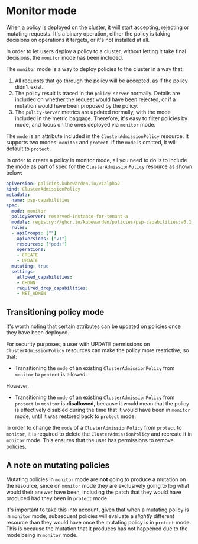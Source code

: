 # Monitor mode

When a policy is deployed on the cluster, it will start accepting,
rejecting or mutating requests. It's a binary operation, either the
policy is taking decisions on operations it targets, or it's not
installed at all.

In order to let users deploy a policy to a cluster, without
letting it take final decisions, the `monitor` mode has been included.

The `monitor` mode is a way to deploy policies to the cluster in a way
that:

1. All requests that go through the policy will be accepted, as if the
   policy didn't exist.
2. The policy result is traced in the `policy-server`
   normally. Details are included on whether the request would have
   been rejected, or if a mutation would have been proposed by the
   policy.
3. The `policy-server` metrics are updated normally, with the mode
   included in the metric baggage. Therefore, it's easy to filter policies by
   mode, and focus on the ones deployed via `monitor` mode.

The `mode` is an attribute included in the `ClusterAdmissionPolicy`
resource. It supports two modes: `monitor` and `protect`. If the
`mode` is omitted, it will default to `protect`.

In order to create a policy in monitor mode, all you need to do is to
include the mode as part of spec for the `ClusterAdmissionPolicy` resource as shown below:

```yaml
apiVersion: policies.kubewarden.io/v1alpha2
kind: ClusterAdmissionPolicy
metadata:
  name: psp-capabilities
spec:
  mode: monitor
  policyServer: reserved-instance-for-tenant-a
  module: registry://ghcr.io/kubewarden/policies/psp-capabilities:v0.1.3
  rules:
  - apiGroups: [""]
    apiVersions: ["v1"]
    resources: ["pods"]
    operations:
    - CREATE
    - UPDATE
  mutating: true
  settings:
    allowed_capabilities:
    - CHOWN
    required_drop_capabilities:
    - NET_ADMIN
```

## Transitioning policy mode

It's worth noting that certain attributes can be updated on policies
once they have been deployed.

For security purposes, a user with UPDATE permissions on
`ClusterAdmissionPolicy` resources can make the policy more
restrictive, so that:

- Transitioning the `mode` of an existing `ClusterAdmissionPolicy`
  from `monitor` to `protect` is allowed.

However,

- Transitioning the `mode` of an existing `ClusterAdmissionPolicy`
  from `protect` to `monitor` is **disallowed**, because it would mean
  that the policy is effectively disabled during the time that it
  would have been in `monitor` mode, until it was restored back to
  `protect` mode.

In order to change the `mode` of a `ClusterAdmissionPolicy` from
`protect` to `monitor`, it is required to delete the
`ClusterAdmissionPolicy` and recreate it in `monitor` mode. This
ensures that the user has permissions to remove policies.

## A note on mutating policies

Mutating policies in `monitor` mode are **not** going to produce a
mutation on the resource, since on `monitor` mode they are exclusively
going to log what would their answer have been, including the patch
that they would have produced had they been in `protect` mode.

It's important to take this into account, given that when a mutating
policy is in `monitor` mode, subsequent policies will evaluate a
*slightly* different resource than they would have once the mutating policy
is in `protect` mode. This is because the mutation that it produces has not
happened due to the mode being in `monitor` mode.
